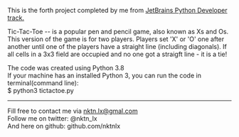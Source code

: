 This is the forth project completed by me from [JetBrains Python Developer track.](https://hyperskill.org/tracks/2)

Tic-Tac-Toe -- is a popular pen and pencil game, also known as Xs and Os. This version of the game is for two players. Players set 'X' or 'O' one after another until one of the players have a straight line (including diagonals). If all cells in a 3x3 field are occupied and no one got a straigft line - it is a tie!  



The code was created using Python 3.8  
If your machine has an installed Python 3, you can run the code in terminal(command line):  
$ python3 tictactoe.py  


--------------------------------------------
Fill free to contact me via nktn.lx@gmal.com  
Follow me on twitter: @nktn_lx  
And here on github: github.com/nktnlx  